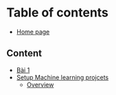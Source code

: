 # Table of contents

* [Home page](README.md)

## Content

* [Bài 1](content/bai-1.md)
* [Setup Machine learning projcets](content/setup-project.md)
    * [Overview](content/overview.md)
